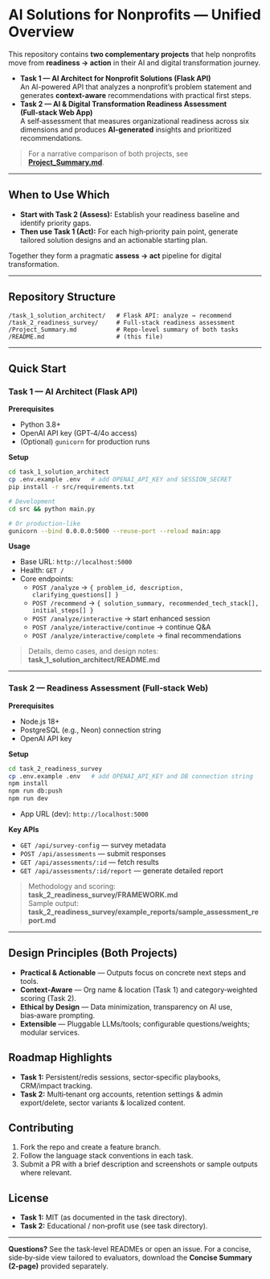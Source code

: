# AI Solutions for Nonprofits — Unified Overview

This repository contains **two complementary projects** that help nonprofits move from **readiness → action** in their AI and digital transformation journey.

- **Task 1 — AI Architect for Nonprofit Solutions (Flask API)**  
  An AI-powered API that analyzes a nonprofit’s problem statement and generates **context-aware** recommendations with practical first steps.
- **Task 2 — AI & Digital Transformation Readiness Assessment (Full‑stack Web App)**  
  A self‑assessment that measures organizational readiness across six dimensions and produces **AI‑generated** insights and prioritized recommendations.

> For a narrative comparison of both projects, see **[Project_Summary.md](./Project_Summary.md)**.

---

## When to Use Which
- **Start with Task 2 (Assess):** Establish your readiness baseline and identify priority gaps.  
- **Then use Task 1 (Act):** For each high‑priority pain point, generate tailored solution designs and an actionable starting plan.

Together they form a pragmatic **assess → act** pipeline for digital transformation.

---

## Repository Structure

```
/task_1_solution_architect/   # Flask API: analyze → recommend
/task_2_readiness_survey/     # Full-stack readiness assessment
/Project_Summary.md           # Repo-level summary of both tasks
/README.md                    # (this file)
```

---

## Quick Start

### Task 1 — AI Architect (Flask API)
**Prerequisites**
- Python 3.8+
- OpenAI API key (GPT‑4/4o access)
- (Optional) `gunicorn` for production runs

**Setup**
```bash
cd task_1_solution_architect
cp .env.example .env   # add OPENAI_API_KEY and SESSION_SECRET
pip install -r src/requirements.txt

# Development
cd src && python main.py

# Or production-like
gunicorn --bind 0.0.0.0:5000 --reuse-port --reload main:app
```

**Usage**
- Base URL: `http://localhost:5000`
- Health: `GET /`
- Core endpoints:
  - `POST /analyze` → `{ problem_id, description, clarifying_questions[] }`
  - `POST /recommend` → `{ solution_summary, recommended_tech_stack[], initial_steps[] }`
  - `POST /analyze/interactive` → start enhanced session
  - `POST /analyze/interactive/continue` → continue Q&A
  - `POST /analyze/interactive/complete` → final recommendations

> Details, demo cases, and design notes: **task_1_solution_architect/README.md**

---

### Task 2 — Readiness Assessment (Full‑stack Web)
**Prerequisites**
- Node.js 18+
- PostgreSQL (e.g., Neon) connection string
- OpenAI API key

**Setup**
```bash
cd task_2_readiness_survey
cp .env.example .env   # add OPENAI_API_KEY and DB connection string
npm install
npm run db:push
npm run dev
```
- App URL (dev): `http://localhost:5000`

**Key APIs**
- `GET /api/survey-config` — survey metadata
- `POST /api/assessments` — submit responses
- `GET /api/assessments/:id` — fetch results
- `GET /api/assessments/:id/report` — generate detailed report

> Methodology and scoring: **task_2_readiness_survey/FRAMEWORK.md**  
> Sample output: **task_2_readiness_survey/example_reports/sample_assessment_report.md**

---

## Design Principles (Both Projects)
- **Practical & Actionable** — Outputs focus on concrete next steps and tools.
- **Context‑Aware** — Org name & location (Task 1) and category‑weighted scoring (Task 2).
- **Ethical by Design** — Data minimization, transparency on AI use, bias‑aware prompting.
- **Extensible** — Pluggable LLMs/tools; configurable questions/weights; modular services.

## Roadmap Highlights
- **Task 1:** Persistent/redis sessions, sector‑specific playbooks, CRM/impact tracking.
- **Task 2:** Multi‑tenant org accounts, retention settings & admin export/delete, sector variants & localized content.

## Contributing
1. Fork the repo and create a feature branch.  
2. Follow the language stack conventions in each task.  
3. Submit a PR with a brief description and screenshots or sample outputs where relevant.

## License
- **Task 1:** MIT (as documented in the task directory).  
- **Task 2:** Educational / non‑profit use (see task directory).

---

**Questions?** See the task‑level READMEs or open an issue. For a concise, side‑by‑side view tailored to evaluators, download the **Concise Summary (2‑page)** provided separately.
